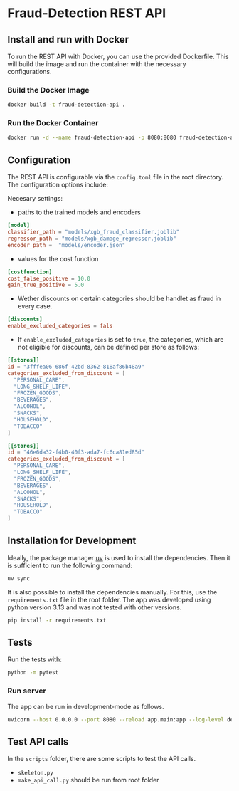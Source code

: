# Fraud-Detection REST API

## Install and run with Docker

To run the REST API with Docker, you can use the provided Dockerfile. This will build the image and run the container with the necessary configurations.

### Build the Docker Image

```bash
docker build -t fraud-detection-api .
```

### Run the Docker Container

```bash
docker run -d --name fraud-detection-api -p 8080:8080 fraud-detection-api
```

## Configuration

The REST API is configurable via the `config.toml` file in the root directory. The configuration options include:

Necesary settings:

- paths to the trained models and encoders
```toml
[model]
classifier_path = "models/xgb_fraud_classifier.joblib"
regressor_path = "models/xgb_damage_regressor.joblib"
encoder_path =  "models/encoder.json"
```

- values for the cost function
```toml
[costfunction]
cost_false_positive = 10.0
gain_true_positive = 5.0
```

- Wether discounts on certain categories should be handlet as fraud in every case.
```toml
[discounts]
enable_excluded_categories = fals
```

- If `enable_excluded_categories` is set to `true`, the categories, which are not eligible for discounts, can be defined per store as follows:

```toml
[[stores]]
id = "3fffea06-686f-42bd-8362-818af86b48a9"
categories_excluded_from_discount = [
  "PERSONAL_CARE",
  "LONG_SHELF_LIFE",
  "FROZEN_GOODS",
  "BEVERAGES",
  "ALCOHOL",
  "SNACKS",
  "HOUSEHOLD",
  "TOBACCO"
]

[[stores]]
id = "46e6da32-f4b0-40f3-ada7-fc6ca81ed85d"
categories_excluded_from_discount = [
  "PERSONAL_CARE",
  "LONG_SHELF_LIFE",
  "FROZEN_GOODS",
  "BEVERAGES",
  "ALCOHOL",
  "SNACKS",
  "HOUSEHOLD",
  "TOBACCO"
]
```


## Installation for Development

Ideally, the package manager [uv](https://docs.astral.sh/uv) is used to install the dependencies. Then it is sufficient to run the following command:

```bash
uv sync
```

It is also possible to install the dependencies manually. For this, use the `requirements.txt` file in the root folder. The app was developed using python version 3.13 and was not tested with other versions.

```bash
pip install -r requirements.txt
```

## Tests

Run the tests with:

```bash
python -m pytest
```

### Run server

The app can be run in development-mode as follows.

```bash
uvicorn --host 0.0.0.0 --port 8080 --reload app.main:app --log-level debug
```

## Test API calls

In the `scripts` folder, there are some scripts to test the API calls.

- `skeleton.py`
- `make_api_call.py` should be run from root folder
